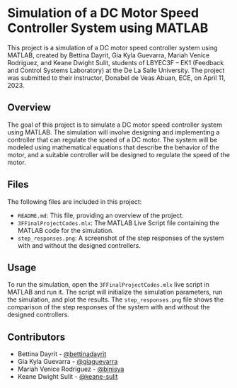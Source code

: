 # **Simulation of a DC Motor Speed Controller System using MATLAB**

This project is a simulation of a DC motor speed controller system using MATLAB, created by Bettina Dayrit, Gia Kyla Guevarra, Mariah Venice Rodriguez, and Keane Dwight Sulit, students of LBYEC3F – EK1 (Feedback and Control Systems Laboratory) at the De La Salle University. The project was submitted to their instructor, Donabel de Veas Abuan, ECE, on April 11, 2023.

## **Overview**

The goal of this project is to simulate a DC motor speed controller system using MATLAB. The simulation will involve designing and implementing a controller that can regulate the speed of a DC motor. The system will be modeled using mathematical equations that describe the behavior of the motor, and a suitable controller will be designed to regulate the speed of the motor.

## **Files**

The following files are included in this project:

- `README.md`: This file, providing an overview of the project.
- `3FFinalProjectCodes.mlx`: The MATLAB Live Script file containing the MATLAB code for the simulation.
- `step_responses.png`: A screenshot of the step responses of the system with and without the designed controllers.

## **Usage**

To run the simulation, open the `3FFinalProjectCodes.mlx` live script in MATLAB and run it. The script will initialize the simulation parameters, run the simulation, and plot the results. The `step_responses.png` file shows the comparison of the step responses of the system with and without the designed controllers.

## **Contributors**

- Bettina Dayrit - [@bettinadayrit](https://github.com/bettinadayrit)
- Gia Kyla Guevarra - [@giaguevarra](https://github.com/giaguevarra)
- Mariah Venice Rodriguez - [@binisya](https://github.com/binisya)
- Keane Dwight Sulit - [@keane-sulit](https://github.com/keane-sulit)
